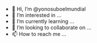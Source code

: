 - 👋 Hi, I’m @yonosuboelmundial
- 👀 I’m interested in ...
- 🌱 I’m currently learning ...
- 💞️ I’m looking to collaborate on ...
- 📫 How to reach me ...

<!---
yonosuboelmundial/yonosuboelmundial is a ✨ special ✨ repository because its `README.md` (this file) appears on your GitHub profile.
You can click the Preview link to take a look at your changes.
--->
